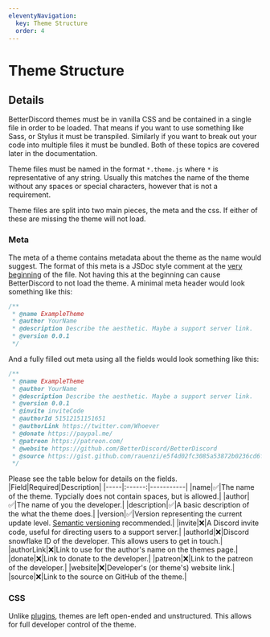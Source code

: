 ```yaml
---
eleventyNavigation:
  key: Theme Structure
  order: 4
---
```


# Theme Structure

## Details

BetterDiscord themes must be in vanilla CSS and be contained in a single file in order to be loaded. That means if you want to use something like Sass, or Stylus it must be transpiled. Similarly if you want to break out your code into multiple files it must be bundled. Both of these topics are covered later in the documentation.

Theme files must be named in the format `*.theme.js` where `*` is representative of any string. Usually this matches the name of the theme without any spaces or special characters, however that is not a requirement.

Theme files are split into two main pieces, the meta and the css. If either of these are missing the theme will not load.

### Meta

The meta of a theme contains metadata about the theme as the name would suggest. The format of this meta is a JSDoc style comment at the <u>very beginning</u> of the file. Not having this at the beginning can cause BetterDiscord to not load the theme. A minimal meta header would look something like this:

```js
/**
 * @name ExampleTheme
 * @author YourName
 * @description Describe the aesthetic. Maybe a support server link.
 * @version 0.0.1
 */
```

And a fully filled out meta using all the fields would look something like this:
```js
/**
 * @name ExampleTheme
 * @author YourName
 * @description Describe the aesthetic. Maybe a support server link.
 * @version 0.0.1
 * @invite inviteCode
 * @authorId 51512151151651
 * @authorLink https://twitter.com/Whoever
 * @donate https://paypal.me/
 * @patreon https://patreon.com/
 * @website https://github.com/BetterDiscord/BetterDiscord
 * @source https://gist.github.com/rauenzi/e5f4d02fc3085a53872b0236cd6f8225
 */
 ```

 Please see the table below for details on the fields.
 |Field|Required|Description|
 |-----|:------:|-----------|
 |name|&#x2705;|The name of the theme. Typcially does not contain spaces, but is allowed.|
 |author|&#x2705;|The name of you the developer.|
 |description|&#x2705;|A basic description of the what the theme does.|
 |version|&#x2705;|Version representing the current update level. [Semantic versioning](https://semver.org/) recommended.|
 |invite|&#x274C;|A Discord invite code, useful for directing users to a support server.|
 |authorId|&#x274C;|Discord snowflake ID of the developer. This allows users to get in touch.|
 |authorLink|&#x274C;|Link to use for the author's name on the themes page.|
 |donate|&#x274C;|Link to donate to the developer.|
 |patreon|&#x274C;|Link to the patreon of the developer.|
 |website|&#x274C;|Developer's (or theme's) website link.|
 |source|&#x274C;|Link to the source on GitHub of the theme.|

### CSS

Unlike [plugins](../../plugins), themes are left open-ended and unstructured. This allows for full developer control of the theme.